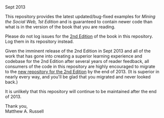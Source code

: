 Sept 2013

This repository provides the latest updated/bug-fixed examples for _Mining the Social Web, 1st Edition_ and is guaranteed to contain newer code than what is in the version of the book that you are reading. 

Please do not log issues for the [2nd Edition](https://github.com/ptwobrussell/Mining-the-Social-Web-2nd-Edition) of the book in this repository. Log them in its repository instead.

Given the imminent release of the 2nd Edition in Sept 2013 and all of the work that has gone into creating a superior learning experience and codebase for the 2nd Edition after several years of reader feedback, all consumers of the code in this repository are highly encouraged to migrate to the [new repository for the 2nd Edition](https://github.com/ptwobrussell/Mining-the-Social-Web-2nd-Edition) by the end of 2013. (It is superior in nearly every way, and you'll be glad that you migrated and never looked back.)

It is unlikely that this repository will continue to be maintained after the end of 2013.

Thank you,<br>
Matthew A. Russell
